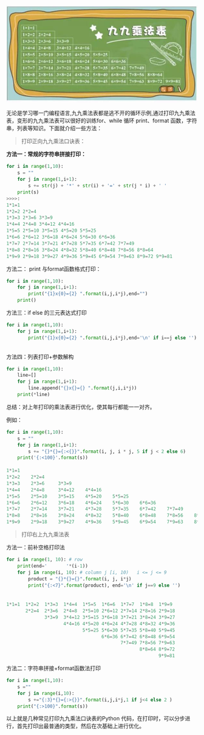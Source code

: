   
  ![九九乘法表](https://github.com/Yourslittlepuppy/littlepuppy/blob/master/pictures/%E4%B9%9D%E4%B9%9D%E4%B9%98%E6%B3%95%E8%A1%A8.jpg?raw=true)  

  无论是学习哪一门编程语言,九九乘法表都是逃不开的循环示例,通过打印九九乘法表，变形的九九乘法表可以很好的训练for、while 循环 print、format 函数，字符串，列表等知识。下面就介绍一些方法：  
> 打印正向九九乘法口诀表：   

**方法一：常规的字符串拼接打印：**
```python
for i in range(1,10):
	s = ""
	for j in range(1,i+1):
		s += str(j) + '*' + str(i) + '=' + str(j * i) + ' '
	print(s)
>>>>:
1*1=1 
1*2=2 2*2=4 
1*3=3 2*3=6 3*3=9 
1*4=4 2*4=8 3*4=12 4*4=16 
1*5=5 2*5=10 3*5=15 4*5=20 5*5=25 
1*6=6 2*6=12 3*6=18 4*6=24 5*6=30 6*6=36 
1*7=7 2*7=14 3*7=21 4*7=28 5*7=35 6*7=42 7*7=49 
1*8=8 2*8=16 3*8=24 4*8=32 5*8=40 6*8=48 7*8=56 8*8=64 
1*9=9 2*9=18 3*9=27 4*9=36 5*9=45 6*9=54 7*9=63 8*9=72 9*9=81   
```  

方法二： print 与format函数格式打印：  
```python
for i in range(1,10):
	for j in range(1,i+1):
		print("{1}x{0}={2} ".format(i,j,i*j),end="")
	print()  
```
方法三：if  else  的三元表达式打印
```python
for i in range(1,10):
	for j in range(1,i+1):
		print("{1}x{0}={2} ".format(i,j,i*j),end='\n' if i==j else '')
	
```
方法四：列表打印+参数解构  
```python  
for i in range(1,10):
	line=[]
	for j in range(1,i+1):
		line.append("{}x{}={} ".format(j,i,i*j))
	print(*line)
```
总结：对上年打印的乘法表进行优化，使其每行都能一一对齐。  
  
例如：
```python
for i in range(1,10):
	s = ""
	for j in range(1,i+1):
		s += "{}*{}={:<{}}".format(i, j, i * j, 5 if j < 2 else 6)
	print('{:<100}'.format(s))

1*1=1                                                                                               
1*2=2    2*2=4                                                                                      
1*3=3    2*3=6     3*3=9                                                                            
1*4=4    2*4=8     3*4=12    4*4=16                                                                 
1*5=5    2*5=10    3*5=15    4*5=20    5*5=25                                                       
1*6=6    2*6=12    3*6=18    4*6=24    5*6=30    6*6=36                                             
1*7=7    2*7=14    3*7=21    4*7=28    5*7=35    6*7=42    7*7=49                                   
1*8=8    2*8=16    3*8=24    4*8=32    5*8=40    6*8=48    7*8=56    8*8=64                         
1*9=9    2*9=18    3*9=27    4*9=36    5*9=45    6*9=54    7*9=63    8*9=72    9*9=81  
```  
> 打印右上九九乘法表    


方法一：前补空格打印法 
```python
for i in range(1, 10): # row
    print(end='       '*(i-1))
    for j in range(i, 10): # column j [i, 10)   i <= j <= 9
        product = "{}*{}={}".format(i, j, i*j)
        print("{:<7}".format(product), end='\n' if j==9 else '')   


1*1=1  1*2=2  1*3=3  1*4=4  1*5=5  1*6=6  1*7=7  1*8=8  1*9=9  
       2*2=4  2*3=6  2*4=8  2*5=10 2*6=12 2*7=14 2*8=16 2*9=18 
              3*3=9  3*4=12 3*5=15 3*6=18 3*7=21 3*8=24 3*9=27 
                     4*4=16 4*5=20 4*6=24 4*7=28 4*8=32 4*9=36 
                            5*5=25 5*6=30 5*7=35 5*8=40 5*9=45 
                                   6*6=36 6*7=42 6*8=48 6*9=54 
                                          7*7=49 7*8=56 7*9=63 
                                                 8*8=64 8*9=72 
                                                        9*9=81

```  
方法二：字符串拼接+format函数法打印  
```python  
for i in range(1,10):
	s =""
	for j in range(i,10):
		s +="{:3}*{}={:>{}}".format(i,j,i*j,1 if j<4 else 2 )
	print("{:>100}".format(s))  
```

以上就是几种常见打印九九乘法口诀表的Python 代码，在打印时，可以分步进行，首先打印出最普通的类型，然后在次基础上进行优化。

